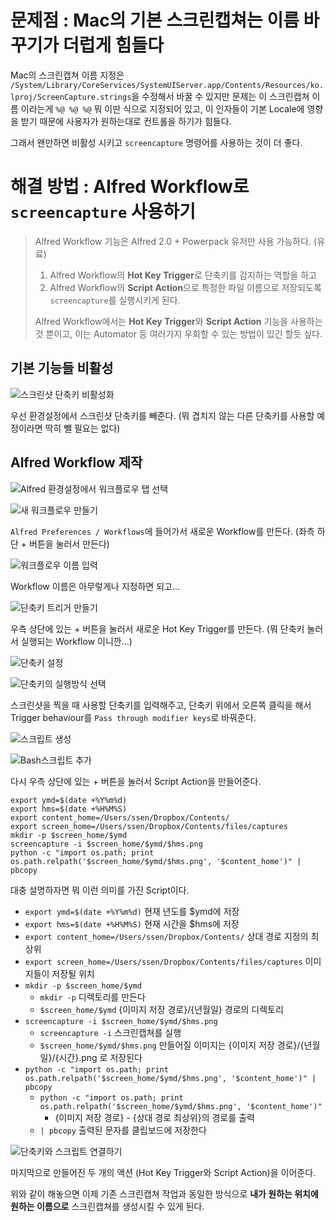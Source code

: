# 문제점 : Mac의 기본 스크린캡쳐는 이름 바꾸기가 더럽게 힘들다

Mac의 스크린캡쳐 이름 지정은 `/System/Library/CoreServices/SystemUIServer.app/Contents/Resources/ko.lproj/ScreenCapture.strings`을 수정해서 바꿀 수 있지만 문제는 이 스크린캡쳐 이름 이라는게 `%@ %@ %@` 뭐 이딴 식으로 지정되어 있고, 이 인자들이 기본 Locale에 영향을 받기 때문에 사용자가 원하는대로 컨트롤을 하기가 힘들다.

그래서 왠만하면 비활성 시키고 `screencapture` 명령어를 사용하는 것이 더 좋다.

# 해결 방법 : Alfred Workflow로 `screencapture` 사용하기

> Alfred Workflow 기능은 Alfred 2.0 + Powerpack 유저만 사용 가능하다. (유료) 
>
> 1. Alfred Workflow의 **Hot Key Trigger**로 단축키를 감지하는 역할을 하고
> 1. Alfred Workflow의 **Script Action**으로 특정한 파일 이름으로 저장되도록 `screencapture`를 실행시키게 된다.
> 
> Alfred Workflow에서는 **Hot Key Trigger**와 **Script Action** 기능을 사용하는 것 뿐이고, 이는 Automator 등 여러가지 우회할 수 있는 방법이 있긴 할듯 싶다.

## 기본 기능들 비활성 

![스크린샷 단축키 비활성화][disable-screencapture-hotkey]

우선 환경설정에서 스크린샷 단축키를 빼준다. (뭐 겹치지 않는 다른 단축키를 사용할 예정이라면 딱히 뺄 필요는 없다)

## Alfred Workflow 제작

![Alfred 환경설정에서 워크플로우 탭 선택][alfred-preferences-workflows]

![새 워크플로우 만들기][make-new-blank-workflow]

`Alfred Preferences / Workflows`에 들어가서 새로운 Workflow를 만든다. (좌측 하단 + 버튼을 눌러서 만든다)

![워크플로우 이름 입력][workflow-name]

Workflow 이름은 아무렇게나 지정하면 되고...

![단축키 트리거 만들기][add-hotkey]

우측 상단에 있는 + 버튼을 눌러서 새로운 Hot Key Trigger를 만든다. (뭐 단축키 눌러서 실행되는 Workflow 이니깐...)

![단축키 설정][set-hotkey]

![단축키의 실행방식 선택][change-hotkey-type]

스크린샷을 찍을 때 사용할 단축키를 입력해주고, 단축키 위에서 오른쪽 클릭을 해서 Trigger behaviour를 `Pass through modifier keys`로 바꿔준다.

![스크립트 생성][add-run-script]

![Bash스크립트 추가][set-bash-script]

다시 우측 상단에 있는 + 버튼을 눌러서 Script Action을 만들어준다.

	export ymd=$(date +%Y%m%d)
	export hms=$(date +%H%M%S)
	export content_home=/Users/ssen/Dropbox/Contents/
	export screen_home=/Users/ssen/Dropbox/Contents/files/captures
	mkdir -p $screen_home/$ymd
	screencapture -i $screen_home/$ymd/$hms.png
	python -c "import os.path; print os.path.relpath('$screen_home/$ymd/$hms.png', '$content_home')" | pbcopy

대충 설명하자면 뭐 이런 의미를 가진 Script이다.

- `export ymd=$(date +%Y%m%d)` 현재 년도를 $ymd에 저장
- `export hms=$(date +%H%M%S)` 현재 시간을 $hms에 저장
- `export content_home=/Users/ssen/Dropbox/Contents/` 상대 경로 지정의 최상위
- `export screen_home=/Users/ssen/Dropbox/Contents/files/captures` 이미지들이 저장될 위치
- `mkdir -p $screen_home/$ymd` 
	- `mkdir -p` 디렉토리를 만든다
	- `$screen_home/$ymd` {이미지 저장 경로}/{년월일} 경로의 디렉토리
- `screencapture -i $screen_home/$ymd/$hms.png`
	- `screencapture -i` 스크린캡쳐를 실행
	- `$screen_home/$ymd/$hms.png` 만들어질 이미지는 {이미지 저장 경로}/{년월일}/{시간}.png 로 저장된다
- `python -c "import os.path; print os.path.relpath('$screen_home/$ymd/$hms.png', '$content_home')" | pbcopy`
	- `python -c "import os.path; print os.path.relpath('$screen_home/$ymd/$hms.png', '$content_home')"` 
		- {이미지 저장 경로} - {상대 경로 최상위}의 경로를 출력
	- `| pbcopy` 출력된 문자를 클립보드에 저장한다

![단축키와 스크립트 연결하기][wire-hotkey-and-script]

마지막으로 만들어진 두 개의 액션 (Hot Key Trigger와 Script Action)을 이어준다.

위와 같이 해놓으면 이제 기존 스크린캡쳐 작업과 동일한 방식으로 **내가 원하는 위치에 원하는 이름으로** 스크린캡쳐를 생성시킬 수 있게 된다.


[disable-screencapture-hotkey]: ../../../files/captures/20130927/081034.png
[alfred-preferences-workflows]: ../../../files/captures/20130927/080135.png
[make-new-blank-workflow]: ../../../files/captures/20130927/080157.png
[workflow-name]: ../../../files/captures/20130927/080213.png
[add-hotkey]: ../../../files/captures/20130927/080249.png
[set-hotkey]: ../../../files/captures/20130927/080303.png
[change-hotkey-type]: ../../../files/captures/20130927/080321.png
[add-run-script]: ../../../files/captures/20130927/080341.png
[set-bash-script]: ../../../files/captures/20130927/080425.png
[wire-hotkey-and-script]: ../../../files/captures/20130927/080509.png